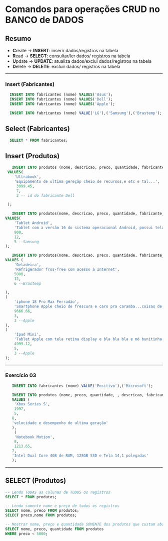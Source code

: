 # Comandos para operações CRUD no BANCO de DADOS

## Resumo

- **C**reate -> **INSERT**: inserir dados/registros na tabela
- **R**ead -> **SELECT**: consultar/ler dados/ registros na tabela
- **U**pdate -> **UPDATE**: atualiza dados/exclui dados/registros na tabela
- **D**elete -> **DELETE**: excluir dados/ registros na tabela

---

### Insert (Fabricantes)

```sql
  INSERT INTO fabricantes (nome) VALUES('Asus');
  INSERT INTO fabricantes (nome) VALUES('Dell');
  INSERT INTO fabricantes (nome) VALUES('Apple');

  INSERT INTO fabricantes (nome) VALUE('LG'),('Samsumg'),('Brastemp');
```

## Select (Fabricantes)

```sql
  SELECT * FROM fabricantes;
```

## Insert (Produtos)

```sql
   INSERT INTO produtos (nome, descricao, preco, quantidade, fabricante_id)
 VALUES(
    'Ultrabook', 
    'Equipamento de ultima gereçãp cheio de recursos,e etc e tal...',
     3999.45,
     7,
     2 -- id do fabricante Dell

 );

   INSERT INTO produtos(nome, descricao, preco, quantidade, fabricante_id)
VALUES(
    'Tablet Android',
    'Tablet com a versão 16 do sistema operacional Android, possui tela  de 10 polegadas e armazenamento de 128 GB. Estou sem ideias do que escrever aqui.',
    900,
    12,
    5 --Samsung
);

   INSERT INTO produtos(nome, descricao, preco, quantidade, fabricante_id)
VALUES ( 
    'Geladeira',
    'Refrigerador fros-free com acesso à Internet',
    5000,
    12,
    6 --Brastemp

), 
(
    'iphone 18 Pro Max Ferradão',
    'Smartphone Apple cheio de frescura e caro pra caramba...coisas de rico...',
    9666.66,
    3,
    3 --Apple
),
(
    'Ipad Mini',
    'Tablet Apple com tela retina display e bla bla bla e mó bunitinha',
    4999.12,
    5,
    3 --Apple
);
```

---

### Exercício 03

```sql
   INSERT INTO fabricantes (nome) VALUE('Positivo'),('Microsoft');

   INSERT INTO produtos (nome, preco, quantidade, , descricao, fabricante_id )
   VALUES (
    'Xbox Series S', 
    1997, 
    5,
   8,
   'velocidade e desempenho de ultima geração'
   ),
    (
    'Notebook Motion', 
    8, 
    1213.65,
   7,
   'Intel Dual Core 4GB de RAM, 128GB SSD e Tela 14,1 polegadas'
   );
```


----

## SELECT (Produtos)

```sql
-- Lendo TODAS as colunas de TODOS os registros
SELECT * FROM produtos;

-- Lendo somente nome e preço de todos os registros
SELECT nome, preco FROM produtos;
SELECT preco,nome FROM produtos;

-- Mostrar nome, preço e quantidade SOMENTE dos produtos que custam abaixo de 5000
SELECT nome, preco, quantidade FROM produtos
WHERE preco < 5000;

```

















   